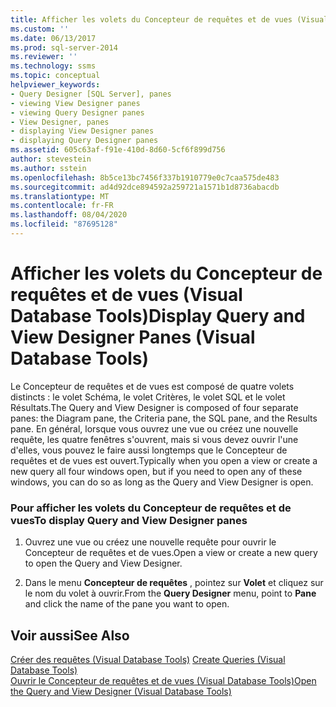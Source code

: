 ```yaml
---
title: Afficher les volets du Concepteur de requêtes et de vues (Visual Database Tools) | Microsoft Docs
ms.custom: ''
ms.date: 06/13/2017
ms.prod: sql-server-2014
ms.reviewer: ''
ms.technology: ssms
ms.topic: conceptual
helpviewer_keywords:
- Query Designer [SQL Server], panes
- viewing View Designer panes
- viewing Query Designer panes
- View Designer, panes
- displaying View Designer panes
- displaying Query Designer panes
ms.assetid: 605c63af-f91e-410d-8d60-5cf6f899d756
author: stevestein
ms.author: sstein
ms.openlocfilehash: 8b5ce13bc7456f337b1910779e0c7caa575de483
ms.sourcegitcommit: ad4d92dce894592a259721a1571b1d8736abacdb
ms.translationtype: MT
ms.contentlocale: fr-FR
ms.lasthandoff: 08/04/2020
ms.locfileid: "87695128"
---
```

# <a name="display-query-and-view-designer-panes-visual-database-tools"></a><span data-ttu-id="a0770-102">Afficher les volets du Concepteur de requêtes et de vues (Visual Database Tools)</span><span class="sxs-lookup"><span data-stu-id="a0770-102">Display Query and View Designer Panes (Visual Database Tools)</span></span>
  <span data-ttu-id="a0770-103">Le Concepteur de requêtes et de vues est composé de quatre volets distincts : le volet Schéma, le volet Critères, le volet SQL et le volet Résultats.</span><span class="sxs-lookup"><span data-stu-id="a0770-103">The Query and View Designer is composed of four separate panes: the Diagram pane, the Criteria pane, the SQL pane, and the Results pane.</span></span> <span data-ttu-id="a0770-104">En général, lorsque vous ouvrez une vue ou créez une nouvelle requête, les quatre fenêtres s'ouvrent, mais si vous devez ouvrir l'une d'elles, vous pouvez le faire aussi longtemps que le Concepteur de requêtes et de vues est ouvert.</span><span class="sxs-lookup"><span data-stu-id="a0770-104">Typically when you open a view or create a new query all four windows open, but if you need to open any of these windows, you can do so as long as the Query and View Designer is open.</span></span>  
  
### <a name="to-display-query-and-view-designer-panes"></a><span data-ttu-id="a0770-105">Pour afficher les volets du Concepteur de requêtes et de vues</span><span class="sxs-lookup"><span data-stu-id="a0770-105">To display Query and View Designer panes</span></span>  
  
1.  <span data-ttu-id="a0770-106">Ouvrez une vue ou créez une nouvelle requête pour ouvrir le Concepteur de requêtes et de vues.</span><span class="sxs-lookup"><span data-stu-id="a0770-106">Open a view or create a new query to open the Query and View Designer.</span></span>  
  
2.  <span data-ttu-id="a0770-107">Dans le menu **Concepteur de requêtes** , pointez sur **Volet** et cliquez sur le nom du volet à ouvrir.</span><span class="sxs-lookup"><span data-stu-id="a0770-107">From the **Query Designer** menu, point to **Pane** and click the name of the pane you want to open.</span></span>  
  
## <a name="see-also"></a><span data-ttu-id="a0770-108">Voir aussi</span><span class="sxs-lookup"><span data-stu-id="a0770-108">See Also</span></span>  
 <span data-ttu-id="a0770-109">[Créer des requêtes &#40;Visual Database Tools&#41;](visual-database-tools.md) </span><span class="sxs-lookup"><span data-stu-id="a0770-109">[Create Queries &#40;Visual Database Tools&#41;](visual-database-tools.md) </span></span>  
 [<span data-ttu-id="a0770-110">Ouvrir le Concepteur de requêtes et de vues &#40;Visual Database Tools&#41;</span><span class="sxs-lookup"><span data-stu-id="a0770-110">Open the Query and View Designer &#40;Visual Database Tools&#41;</span></span>](open-the-query-and-view-designer-visual-database-tools.md)  
  
  
